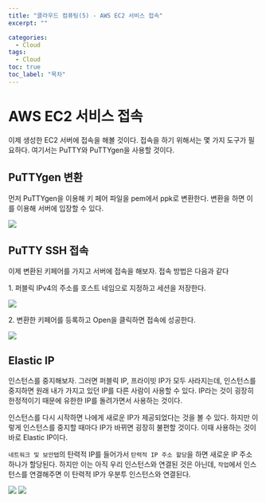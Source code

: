 ```yaml
---
title: "클라우드 컴퓨팅(5) - AWS EC2 서비스 접속"
excerpt: ""

categories:
  - Cloud
tags:
  - Cloud
toc: true
toc_label: "목차"
---
```


# AWS EC2 서비스 접속

이제 생성한 EC2 서버에 접속을 해볼 것이다. 접속을 하기 위해서는 몇 가지 도구가 필요하다. 여기서는 PuTTY와 PuTTYgen을 사용할 것이다. 

## PuTTYgen 변환

먼저 PuTTYgen을 이용해 키 페어 파일을 pem에서 ppk로 변환한다. 변환을 하면 이를 이용해 서버에 입장할 수 있다.

<img src="https://drive.google.com/uc?export=view&id=1ou3z_-HEQWpbazFquOcY4FboI-TuX2PK">

## PuTTY SSH 접속

이제 변환된 키페어를 가지고 서버에 접속을 해보자. 접속 방법은 다음과 같다

1\. 퍼블릭 IPv4의 주소를 호스트 네임으로 지정하고 세션을 저장한다.

<img src="https://drive.google.com/uc?export=view&id=1oGNFqOC0nsTib9MNVQUBSPz9tBrEVWyz">

2\. 변환한 키페어를 등록하고 Open을 클릭하면 접속에 성공한다.

<img src="https://drive.google.com/uc?export=view&id=1q7T68PwN8TeJcUMWdeWx7jb9ExNubg3h">

## Elastic IP

인스턴스를 중지해보자. 그러면 퍼블릭 IP, 프라이빗 IP가 모두 사라지는데, 인스턴스를 중지하면 원래 내가 가지고 있던 IP를 다른 사람이 사용할 수 있다. IP라는 것이 굉장히 한정적이기 때문에 유한한 IP를 돌려가면서 사용하는 것이다. 

인스턴스를 다시 시작하면 나에게 새로운 IP가 제공되었다는 것을 볼 수 있다. 하지만 이렇게 인스턴스를 중지할 때마다 IP가 바뀌면 굉장히 불편할 것이다. 이때 사용하는 것이 바로 Elastic IP이다. 

`네트워크 및 보안탭`의 탄력적 IP를 들어가서 `탄력적 IP 주소 할당`을 하면 새로운 IP 주소 하나가 할당된다. 하지만 이는 아직 우리 인스턴스와 연결된 것은 아닌데, `작업`에서 인스턴스를 연결해주면 이 탄력적 IP가 우분투 인스턴스와 연결된다. 

<img src="https://drive.google.com/uc?export=view&id=1lwbSGaJaNjxlkrt3CIppjKj9QRBiciJG">

<img src="https://drive.google.com/uc?export=view&id=12cafXH8rGB01CY25sGbvLLLWWriG7b4d">